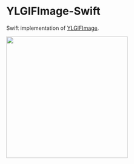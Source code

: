 YLGIFImage-Swift
================

Swift implementation of [YLGIFImage](https://github.com/liyong03/YLGIFImage).

<img align="middle" src="./screenshot.png" width="320" />
